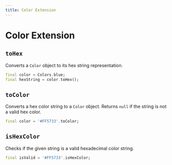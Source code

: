 ```yaml
---
title: Color Extension
---
```


# Color Extension

## `toHex`

Converts a `Color` object to its hex string representation.

```dart
final color = Colors.blue;
final hexString = color.toHex();
```

## `toColor`

Converts a hex color string to a `Color` object. Returns `null` if the string is not a valid hex color.

```dart
final color = '#FF5733'.toColor;
```

## `isHexColor`

Checks if the given string is a valid hexadecimal color string.

```dart
final isValid = '#FF5733'.isHexColor;
```

